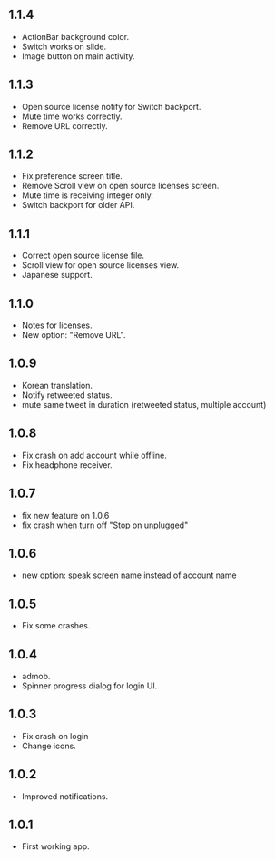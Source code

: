 1.1.4
-----
- ActionBar background color.
- Switch works on slide.
- Image button on main activity.

1.1.3
-----

- Open source license notify for Switch backport.
- Mute time works correctly.
- Remove URL correctly.


1.1.2
-----

- Fix preference screen title.
- Remove Scroll view on open source licenses screen.
- Mute time is receiving integer only.
- Switch backport for older API.


1.1.1
-----

- Correct open source license file.
- Scroll view for open source licenses view.
- Japanese support.


1.1.0
-----

- Notes for licenses.
- New option: "Remove URL".


1.0.9
-----

- Korean translation.
- Notify retweeted status.
- mute same tweet in duration (retweeted status, multiple account)


1.0.8
-----

- Fix crash on add account while offline.
- Fix headphone receiver.


1.0.7
-----

- fix new feature on 1.0.6
- fix crash when turn off "Stop on unplugged"


1.0.6
-----

- new option: speak screen name instead of account name


1.0.5
-----

- Fix some crashes.


1.0.4
-----

- admob.
- Spinner progress dialog for login UI.


1.0.3
-----

- Fix crash on login
- Change icons.


1.0.2
-----

- Improved notifications.


1.0.1
-----

- First working app.
